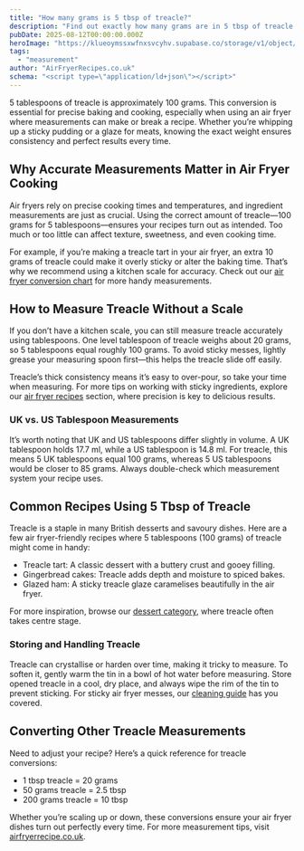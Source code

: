 ```yaml
---
title: "How many grams is 5 tbsp of treacle?"
description: "Find out exactly how many grams are in 5 tbsp of treacle with this simple UK conversion guide. Perfect for air fryer recipes!"
pubDate: 2025-08-12T00:00:00.000Z
heroImage: "https://klueoymssxwfnxsvcyhv.supabase.co/storage/v1/object/public/md/how-many-grams-is-5-tbsp-of-treacle-46ae37a7.webp"
tags:
  - "measurement"
author: "AirFryerRecipes.co.uk"
schema: "<script type=\"application/ld+json\"></script>"
---
```


<p>5 tablespoons of treacle is approximately 100 grams. This conversion is essential for precise baking and cooking, especially when using an air fryer where measurements can make or break a recipe. Whether you’re whipping up a sticky pudding or a glaze for meats, knowing the exact weight ensures consistency and perfect results every time.</p>

<h2>Why Accurate Measurements Matter in Air Fryer Cooking</h2>
<p>Air fryers rely on precise cooking times and temperatures, and ingredient measurements are just as crucial. Using the correct amount of treacle—100 grams for 5 tablespoons—ensures your recipes turn out as intended. Too much or too little can affect texture, sweetness, and even cooking time.</p>
<p>For example, if you’re making a treacle tart in your air fryer, an extra 10 grams of treacle could make it overly sticky or alter the baking time. That’s why we recommend using a kitchen scale for accuracy. Check out our <a href=https://www.airfryerrecipe.co.uk/air-fryer-conversion-chart>air fryer conversion chart</a> for more handy measurements.</p>

<h2>How to Measure Treacle Without a Scale</h2>
<p>If you don’t have a kitchen scale, you can still measure treacle accurately using tablespoons. One level tablespoon of treacle weighs about 20 grams, so 5 tablespoons equal roughly 100 grams. To avoid sticky messes, lightly grease your measuring spoon first—this helps the treacle slide off easily.</p>
<p>Treacle’s thick consistency means it’s easy to over-pour, so take your time when measuring. For more tips on working with sticky ingredients, explore our <a href=https://www.airfryerrecipe.co.uk/recipes>air fryer recipes</a> section, where precision is key to delicious results.</p>

<h3>UK vs. US Tablespoon Measurements</h3>
<p>It’s worth noting that UK and US tablespoons differ slightly in volume. A UK tablespoon holds 17.7 ml, while a US tablespoon is 14.8 ml. For treacle, this means 5 UK tablespoons equal 100 grams, whereas 5 US tablespoons would be closer to 85 grams. Always double-check which measurement system your recipe uses.</p>

<h2>Common Recipes Using 5 Tbsp of Treacle</h2>
<p>Treacle is a staple in many British desserts and savoury dishes. Here are a few air fryer-friendly recipes where 5 tablespoons (100 grams) of treacle might come in handy:</p>
<ul>
<li>Treacle tart: A classic dessert with a buttery crust and gooey filling.</li>
<li>Gingerbread cakes: Treacle adds depth and moisture to spiced bakes.</li>
<li>Glazed ham: A sticky treacle glaze caramelises beautifully in the air fryer.</li>
</ul>
<p>For more inspiration, browse our <a href=https://www.airfryerrecipe.co.uk/recipe-category/dessert>dessert category</a>, where treacle often takes centre stage.</p>

<h3>Storing and Handling Treacle</h3>
<p>Treacle can crystallise or harden over time, making it tricky to measure. To soften it, gently warm the tin in a bowl of hot water before measuring. Store opened treacle in a cool, dry place, and always wipe the rim of the tin to prevent sticking. For sticky air fryer messes, our <a href=https://www.airfryerrecipe.co.uk/air-fryer-cleaner>cleaning guide</a> has you covered.</p>

<h2>Converting Other Treacle Measurements</h2>
<p>Need to adjust your recipe? Here’s a quick reference for treacle conversions:</p>
<ul>
<li>1 tbsp treacle = 20 grams</li>
<li>50 grams treacle = 2.5 tbsp</li>
<li>200 grams treacle = 10 tbsp</li>
</ul>
<p>Whether you’re scaling up or down, these conversions ensure your air fryer dishes turn out perfectly every time. For more measurement tips, visit <a href=https://www.airfryerrecipe.co.uk>airfryerrecipe.co.uk</a>.</p>